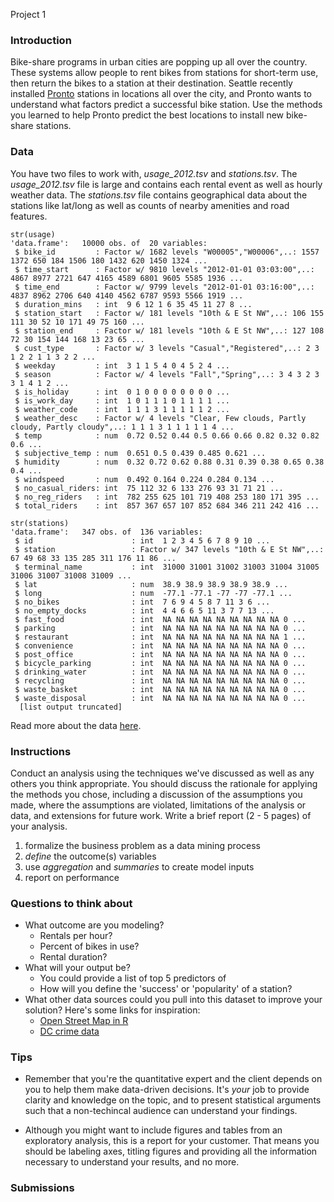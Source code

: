 Project 1

### Introduction

Bike-share programs in urban cities are popping up all over the country. These systems allow people to rent bikes from stations for short-term use, then return the bikes to a station at their destination. Seattle recently installed [Pronto](https://www.prontocycleshare.com/) stations in locations all over the city, and Pronto wants to understand what factors predict a successful bike station. Use the methods you learned to help Pronto predict the best locations to install new bike-share stations.

### Data 

You have two files to work with, *usage_2012.tsv* and *stations.tsv*. The *usage_2012.tsv* file is large and contains each rental event as well as hourly weather data. The *stations.tsv* file contains geographical data about the stations like lat/long as well as counts of nearby amenities and road features.  


```{r}
str(usage)
'data.frame':	10000 obs. of  20 variables:
 $ bike_id         : Factor w/ 1682 levels "W00005","W00006",..: 1557 1372 650 184 1506 180 1432 620 1450 1324 ...
 $ time_start      : Factor w/ 9810 levels "2012-01-01 03:03:00",..: 4867 8977 2721 647 4165 4589 6801 9605 5585 1936 ...
 $ time_end        : Factor w/ 9799 levels "2012-01-01 03:16:00",..: 4837 8962 2706 640 4140 4562 6787 9593 5566 1919 ...
 $ duration_mins   : int  9 6 12 1 6 35 45 11 27 8 ...
 $ station_start   : Factor w/ 181 levels "10th & E St NW",..: 106 155 111 30 52 10 171 49 75 160 ...
 $ station_end     : Factor w/ 181 levels "10th & E St NW",..: 127 108 72 30 154 144 168 13 23 65 ...
 $ cust_type       : Factor w/ 3 levels "Casual","Registered",..: 2 3 1 2 2 1 1 3 2 2 ...
 $ weekday         : int  3 1 1 5 4 0 4 5 2 4 ...
 $ season          : Factor w/ 4 levels "Fall","Spring",..: 3 4 3 2 3 3 1 4 1 2 ...
 $ is_holiday      : int  0 1 0 0 0 0 0 0 0 0 ...
 $ is_work_day     : int  1 0 1 1 1 0 1 1 1 1 ...
 $ weather_code    : int  1 1 1 3 1 1 1 1 1 2 ...
 $ weather_desc    : Factor w/ 4 levels "Clear, Few clouds, Partly cloudy, Partly cloudy",..: 1 1 1 3 1 1 1 1 1 4 ...
 $ temp            : num  0.72 0.52 0.44 0.5 0.66 0.66 0.82 0.32 0.82 0.6 ...
 $ subjective_temp : num  0.651 0.5 0.439 0.485 0.621 ...
 $ humidity        : num  0.32 0.72 0.62 0.88 0.31 0.39 0.38 0.65 0.38 0.4 ...
 $ windspeed       : num  0.492 0.164 0.224 0.284 0.134 ...
 $ no_casual_riders: int  75 112 32 6 133 276 93 31 71 21 ...
 $ no_reg_riders   : int  782 255 625 101 719 408 253 180 171 395 ...
 $ total_riders    : int  857 367 657 107 852 684 346 211 242 416 ...
```

```{r}
str(stations)
'data.frame':	347 obs. of  136 variables:
 $ id                      : int  1 2 3 4 5 6 7 8 9 10 ...
 $ station                 : Factor w/ 347 levels "10th & E St NW",..: 67 49 68 33 135 285 311 176 11 86 ...
 $ terminal_name           : int  31000 31001 31002 31003 31004 31005 31006 31007 31008 31009 ...
 $ lat                     : num  38.9 38.9 38.9 38.9 38.9 ...
 $ long                    : num  -77.1 -77.1 -77 -77 -77.1 ...
 $ no_bikes                : int  7 6 9 4 5 8 7 11 3 6 ...
 $ no_empty_docks          : int  4 4 6 6 5 11 3 7 7 13 ...
 $ fast_food               : int  NA NA NA NA NA NA NA NA NA 0 ...
 $ parking                 : int  NA NA NA NA NA NA NA NA NA 0 ...
 $ restaurant              : int  NA NA NA NA NA NA NA NA NA 1 ...
 $ convenience             : int  NA NA NA NA NA NA NA NA NA 0 ...
 $ post_office             : int  NA NA NA NA NA NA NA NA NA 0 ...
 $ bicycle_parking         : int  NA NA NA NA NA NA NA NA NA 0 ...
 $ drinking_water          : int  NA NA NA NA NA NA NA NA NA 0 ...
 $ recycling               : int  NA NA NA NA NA NA NA NA NA 0 ...
 $ waste_basket            : int  NA NA NA NA NA NA NA NA NA 0 ...
 $ waste_disposal          : int  NA NA NA NA NA NA NA NA NA 0 ...
  [list output truncated]
```

Read more about the data [here](https://archive.ics.uci.edu/ml/datasets/Bike+Sharing+Dataset).

### Instructions

Conduct an analysis using the techniques we've discussed as well as any others you think appropriate. You should discuss the rationale for applying the methods you chose, including a discussion of the assumptions you made, where the assumptions are violated, limitations of the analysis or data, and extensions for future work. Write a brief report (2 - 5 pages) of your analysis.

1. formalize the business problem as a data mining process
2. *define* the outcome(s) variables
3. use *aggregation* and *summaries* to create model inputs
4. report on performance

### Questions to think about

* What outcome are you modeling?
  * Rentals per hour?
  * Percent of bikes in use?
  * Rental duration?
* What will your output be?
  * You could provide a list of top 5 predictors of 
  * How will you define the 'success' or 'popularity' of a station?
* What other data sources could you pull into this dataset to improve your solution? Here's some links for inspiration:
  * [Open Street Map in R](http://osmar.r-forge.r-project.org/) 
  * [DC crime data](http://data.octo.dc.gov/metadata.aspx?id=3)

### Tips

* Remember that you're the quantitative expert and the client depends on you to help them make data-driven decisions.  It's *your* job to provide clarity and knowledge on the topic, and to present statistical arguments such that a non-techincal audience can understand your findings. 

* Although you might want to include figures and tables from an exploratory analysis, this is a report for your customer.  That means you should be labeling axes, titling figures and providing all the information necessary to understand your results, and no more.

### Submissions
